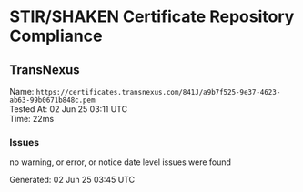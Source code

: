 # STIR/SHAKEN Certificate Repository Compliance

## TransNexus

Name: `https://certificates.transnexus.com/841J/a9b7f525-9e37-4623-ab63-99b0671b848c.pem`\
Tested At: 02 Jun 25 03:11 UTC\
Time: 22ms

### Issues

no warning, or error, or notice date level issues were found

Generated: 02 Jun 25 03:45 UTC